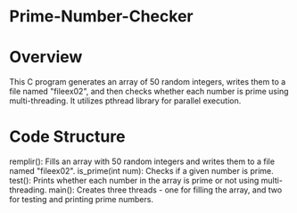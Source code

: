 # Prime-Number-Checker
# Overview
This C program generates an array of 50 random integers, writes them to a file named "fileex02", and then checks whether each number is prime using multi-threading. It utilizes pthread library for parallel execution.
# Code Structure
remplir(): Fills an array with 50 random integers and writes them to a file named "fileex02".
is_prime(int num): Checks if a given number is prime.
test(): Prints whether each number in the array is prime or not using multi-threading.
main(): Creates three threads - one for filling the array, and two for testing and printing prime numbers.
